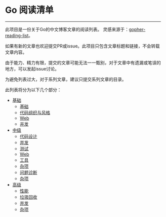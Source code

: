 # Go 阅读清单
---

此项目是一份关于Go的中文博客文章的阅读列表。 灵感来源于：[gopher-reading-list](https://github.com/enocom/gopher-reading-list)。

如果有新的文章也欢迎提交PR或issue。此项目只包含文章标题和链接，不会转载文章内容。

由于能力、精力有限，提交的文章可能无法一一甄别，对于文章中有遗漏或笔误的地方，可以发起issue讨论。

为避免列表过大，对于系列文章，建议只提交系列文章的目录。

此列表将分为以下几个部分：

- [基础](#basic)
  - [基础](#basics)
  - [代码组织与风格](#style)
  - [Web](#basic_web)
  - [并发](#basic_concurrency)
- [中级](#intermediate)
  - [代码设计](#design)
  - [并发](#intermediate_concurrency)
  - [测试](#testing)
  - [Web](#intermediate_web)
  - [工具](#tools)
  - [杂项](#trivia)
  - [问题诊断](#diagnostics)
  - [杂项](#trivia)
- [高级](#advanced)
  - [性能](#performance)
  - [垃圾回收](#gc)
  - [并发](#advanced_concurrency)
  - [杂项](#trivia)